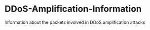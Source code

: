 # DDoS-Amplification-Information
Information about the packets involved in DDoS amplification attacks
